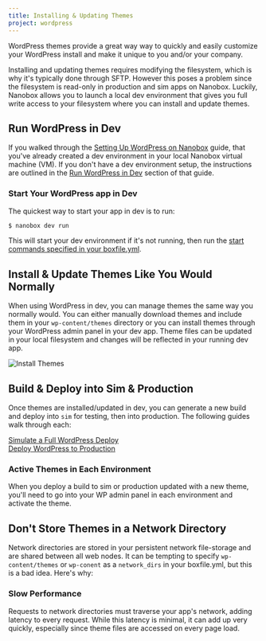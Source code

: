 ```yaml
---
title: Installing & Updating Themes
project: wordpress
---
```


WordPress themes provide a great way way to quickly and easily customize your WordPress install and make it unique to you and/or your company.

Installing and updating themes requires modifying the filesystem, which is why it's typically done through SFTP. However this poses a problem since the filesystem is read-only in production and sim apps on Nanobox. Luckily, Nanobox allows you to launch a local dev environment that gives you full write access to your filesystem where you can install and update themes.

## Run WordPress in Dev
If you walked through the [Setting Up WordPress on Nanobox](/wordpress/) guide, that you've already created a dev environment in your local Nanobox virtual machine (VM). If you don't have a dev environment setup, the instructions are outlined in the
[Run WordPress in Dev](/wordpress/#run-wordpress-in-dev) section of that guide.

### Start Your WordPress app in Dev
The quickest way to start your app in dev is to run:

```bash
$ nanobox dev run
```

This will start your dev environment if it's not running, then run the [start commands specified in your boxfile.yml](/wordpress/advanced/boxfile-explained/#start).

## Install & Update Themes Like You Would Normally
When using WordPress in dev, you can manage themes the same way you normally would. You can either manually download themes and include them in your `wp-content/themes` directory or you can install themes through your WordPress admin panel in your dev app. Theme files can be updated in your local filesystem and changes will be reflected in your running dev app.

![Install Themes](/wordpress/img/wp-themes.png)

## Build & Deploy into Sim & Production
Once themes are installed/updated in dev, you can generate a new build and deploy into `sim` for testing, then into production. The following guides walk through each:

[Simulate a Full WordPress Deploy](/wordpress/test-in-sim)  
[Deploy WordPress to Production](/wordpress/deploy-to-production)

### Active Themes in Each Environment
When you deploy a build to sim or production updated with a new theme, you'll need to go into your WP admin panel in each environment and activate the theme.

## Don't Store Themes in a Network Directory
Network directories are stored in your persistent network file-storage and are shared between all web nodes. It can be tempting to specify `wp-content/themes` or `wp-conent` as a `network_dirs` in your boxfile.yml, but this is a bad idea. Here's why:

### Slow Performance
Requests to network directories must traverse your app's network, adding latency to every request. While this latency is minimal, it can add up very quickly, especially since theme files are accessed on every page load.
